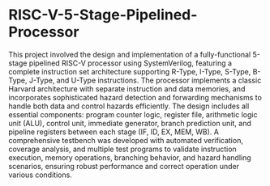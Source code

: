 # RISC-V-5-Stage-Pipelined-Processor

This project involved the design and implementation of a fully-functional 5-stage pipelined RISC-V processor using SystemVerilog, featuring a complete instruction set architecture supporting R-Type, I-Type, S-Type, B-Type, J-Type, and U-Type instructions. The processor implements a classic Harvard architecture with separate instruction and data memories, and incorporates sophisticated hazard detection and forwarding mechanisms to handle both data and control hazards efficiently. The design includes all essential components: program counter logic, register file, arithmetic logic unit (ALU), control unit, immediate generator, branch prediction unit, and pipeline registers between each stage (IF, ID, EX, MEM, WB). A comprehensive testbench was developed with automated verification, coverage analysis, and multiple test programs to validate instruction execution, memory operations, branching behavior, and hazard handling scenarios, ensuring robust performance and correct operation under various conditions.
